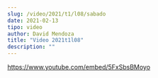 ```yaml
---
slug: /video/2021/t1/l08/sabado
date: 2021-02-13
tipo: video
author: David Mendoza
title: "Video 2021t1l08"
description: ""
---
```


https://www.youtube.com/embed/5FxSbsBMoyo
